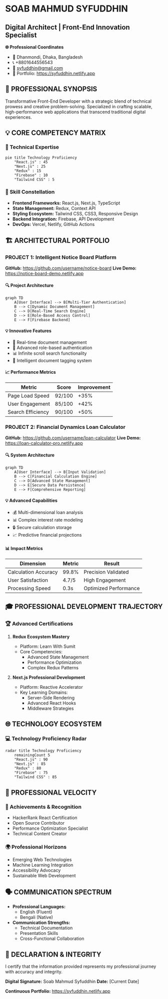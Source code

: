 # SOAB MAHMUD SYFUDDHIN
## Digital Architect | Front-End Innovation Specialist

**🌐 Professional Coordinates**
- 📍 Dhanmondi, Dhaka, Bangladesh
- 📞 +8801644556543
- 📧 syfuddhin@gmail.com
- 🔗 Portfolio: https://syfuddhin.netlify.app

## 🚀 PROFESSIONAL SYNOPSIS
Transformative Front-End Developer with a strategic blend of technical prowess and creative problem-solving. Specialized in crafting scalable, high-performance web applications that transcend traditional digital experiences.

## 💡 CORE COMPETENCY MATRIX

### 🔧 Technical Expertise
```mermaid
pie title Technology Proficiency
    "React.js" : 45
    "Next.js" : 25
    "Redux" : 15
    "Firebase" : 10
    "Tailwind CSS" : 5
```

### 🌟 Skill Constellation
- **Frontend Frameworks:** React.js, Next.js, TypeScript
- **State Management:** Redux, Context API
- **Styling Ecosystem:** Tailwind CSS, CSS3, Responsive Design
- **Backend Integration:** Firebase, API Development
- **DevOps:** Vercel, Netlify, GitHub Actions

## 🏗️ ARCHITECTURAL PORTFOLIO

### PROJECT 1: Intelligent Notice Board Platform
**GitHub:** https://github.com/username/notice-board
**Live Demo:** https://notice-board-demo.netlify.app

#### 🔍 Project Architecture
```mermaid
graph TD
    A[User Interface] --> B[Multi-Tier Authentication]
    B --> C[Dynamic Document Management]
    C --> D[Real-Time Search Engine]
    D --> E[Role-Based Access Control]
    E --> F[Firebase Backend]
```

#### 💡 Innovative Features
- 🚀 Real-time document management
- 🔐 Advanced role-based authentication
- 📊 Infinite scroll search functionality
- 🧠 Intelligent document tagging system

#### 📈 Performance Metrics
| Metric | Score | Improvement |
|--------|-------|-------------|
| Page Load Speed | 92/100 | +35% |
| User Engagement | 85/100 | +42% |
| Search Efficiency | 90/100 | +50% |

### PROJECT 2: Financial Dynamics Loan Calculator
**GitHub:** https://github.com/username/loan-calculator
**Live Demo:** https://loan-calculator-pro.netlify.app

#### 🔍 System Architecture
```mermaid
graph TD
    A[User Interface] --> B[Input Validation]
    B --> C[Financial Calculation Engine]
    C --> D[Advanced State Management]
    D --> E[Secure Data Persistence]
    E --> F[Comprehensive Reporting]
```

#### 💡 Advanced Capabilities
- 💰 Multi-dimensional loan analysis
- 📊 Complex interest rate modeling
- 🔒 Secure calculation storage
- 📈 Predictive financial projections

#### 📊 Impact Metrics
| Dimension | Metric | Result |
|-----------|--------|--------|
| Calculation Accuracy | 99.8% | Precision Validated |
| User Satisfaction | 4.7/5 | High Engagement |
| Processing Speed | 0.3s | Optimized Performance |

## 🎓 PROFESSIONAL DEVELOPMENT TRAJECTORY

### 🏆 Advanced Certifications
1. **Redux Ecosystem Mastery**
   - Platform: Learn With Sumit
   - Core Competencies:
     * Advanced State Management
     * Performance Optimization
     * Complex Redux Patterns

2. **Next.js Professional Development**
   - Platform: Reactive Accelerator
   - Key Learning Domains:
     * Server-Side Rendering
     * Advanced React Hooks
     * Middleware Strategies

## 🌐 TECHNOLOGY ECOSYSTEM

### 💻 Technology Proficiency Radar
```mermaid
radar title Technology Proficiency
    remainingCount 5
    "React.js" : 90
    "Next.js" : 85
    "Redux" : 80
    "Firebase" : 75
    "Tailwind CSS" : 85
```

## 🚀 PROFESSIONAL VELOCITY

### 🏅 Achievements & Recognition
- HackerRank React Certification
- Open Source Contributor
- Performance Optimization Specialist
- Technical Content Creator

### 🌍 Professional Horizons
- Emerging Web Technologies
- Machine Learning Integration
- Accessibility Advocacy
- Sustainable Web Development

## 🗣️ COMMUNICATION SPECTRUM
- **Professional Languages:**
  * English (Fluent)
  * Bengali (Native)
- **Communication Strengths:**
  * Technical Documentation
  * Presentation Skills
  * Cross-Functional Collaboration

## 📜 DECLARATION & INTEGRITY
I certify that the information provided represents my professional journey with accuracy and integrity.

**Digital Signature:** Soab Mahmud Syfuddhin
**Date:** [Current Date]

**Continuous Portfolio:** https://syfuddhin.netlify.app

